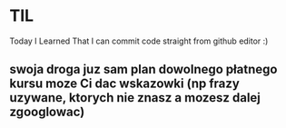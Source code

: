 # TIL
Today I Learned
That I can commit code straight from github editor :)

## swoja droga juz sam plan dowolnego płatnego kursu moze Ci dac wskazowki (np frazy uzywane, ktorych nie znasz a mozesz dalej zgooglowac)  
